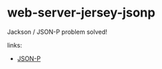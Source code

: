 # web-server-jersey-jsonp
Jackson / JSON-P problem solved!

links:

* [JSON-P](https://helidon.io/docs/latest/#/webserver/08_json-support)
